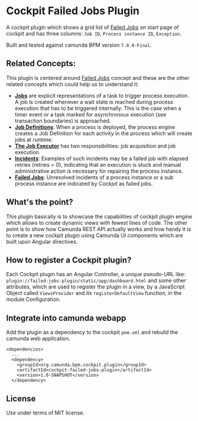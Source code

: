 Cockpit Failed Jobs Plugin
=================================

A cockpit plugin which shows a grid list of [Failed Jobs](http://docs.camunda.org/latest/guides/user-guide/#cockpit-failed-jobs) on start page of cockpit and has three columns: `Job ID`, `Process instance ID`, `Exception`.

Built and tested against camunda BPM version `7.0.0-Final`.

Related Concepts:
-----------------------------
This plugin is centered around [Failed Jobs](http://docs.camunda.org/latest/guides/user-guide/#cockpit-failed-jobs) concept and these are the other related concepts which could help us to understand it:

* **[Jobs](http://docs.camunda.org/latest/guides/user-guide/#process-engine-process-engine-concepts-jobs-and-job-definitions)** are explicit representations of a task to trigger process execution. A job is created whenever a wait state is reached during process execution that has to be triggered internally. This is the case when a timer event or a task marked for asynchronous execution (see transaction boundaries) is approached.
* **[Job Definitions](http://docs.camunda.org/latest/guides/user-guide/#process-engine-process-engine-concepts-jobs-and-job-definitions)**: When a process is deployed, the process engine creates a Job Definition for each activity in the process which will create jobs at runtime.
* **[The Job Executor](http://docs.camunda.org/latest/guides/user-guide/#process-engine-the-job-executor)** has two responsibilities: job acquisition and job execution.
* **[Incidents](http://docs.camunda.org/latest/guides/user-guide/#process-engine-incidents)**: Examples of such incidents may be a failed job with elapsed retries (retries = 0), indicating that an execution is stuck and manual administrative action is necessary for repairing the process instance.
* **[Failed Jobs](http://docs.camunda.org/latest/guides/user-guide/#cockpit-failed-jobs)**: Unresolved incidents of a process instance or a sub process instance are indicated by Cockpit as failed jobs.


What's the point?
-----------------------------
This plugin basically is to showcase the capabilities of cockpit plugin engine which allows to create dynamic views with fewest lines of code. The other point is to show how Camunda REST API actually works and how handy it is to create a new cockpit plugin using Camunda UI components which are built upon Angular directives.

How to register a Cockpit plugin?
-----------------------------
Each Cockpit plugin has an Angular Controller, a unique pseudo-URL like: `plugin://failed-jobs-plugin/static/app/dashboard.html` and some other attributes, which are used to register the plugin in a view, by a JavaScript Object called `ViewsProvider` and its `registerDefaultView` function, in the module Configuration.

Integrate into camunda webapp
-----------------------------
Add the plugin as a dependency to the cockpit `pom.xml` and rebuild the camunda web application.

    <dependencies>
      ...
      <dependency>
        <groupId>org.camunda.bpm.cockpit.plugin</groupId>
        <artifactId>cockpit-failed-jobs-plugin</artifactId>
        <version>1.0-SNAPSHOT</version>
      </dependency>


License
-------
Use under terms of MIT license.
